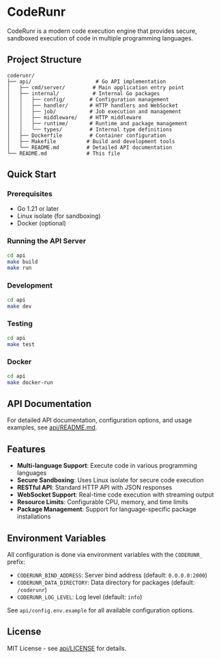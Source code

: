# CodeRunr

CodeRunr is a modern code execution engine that provides secure, sandboxed execution of code in multiple programming languages.

## Project Structure

```
coderunr/
├── api/                     # Go API implementation
│   ├── cmd/server/         # Main application entry point
│   ├── internal/           # Internal Go packages
│   │   ├── config/        # Configuration management
│   │   ├── handler/       # HTTP handlers and WebSocket
│   │   ├── job/           # Job execution and management
│   │   ├── middleware/    # HTTP middleware
│   │   ├── runtime/       # Runtime and package management
│   │   └── types/         # Internal type definitions
│   ├── Dockerfile         # Container configuration
│   ├── Makefile          # Build and development tools
│   └── README.md         # Detailed API documentation
└── README.md             # This file
```

## Quick Start

### Prerequisites

- Go 1.21 or later
- Linux isolate (for sandboxing)
- Docker (optional)

### Running the API Server

```bash
cd api
make build
make run
```

### Development

```bash
cd api
make dev
```

### Testing

```bash
cd api
make test
```

### Docker

```bash
cd api
make docker-run
```

## API Documentation

For detailed API documentation, configuration options, and usage examples, see [api/README.md](api/README.md).

## Features

- **Multi-language Support**: Execute code in various programming languages
- **Secure Sandboxing**: Uses Linux isolate for secure code execution
- **RESTful API**: Standard HTTP API with JSON responses
- **WebSocket Support**: Real-time code execution with streaming output
- **Resource Limits**: Configurable CPU, memory, and time limits
- **Package Management**: Support for language-specific package installations

## Environment Variables

All configuration is done via environment variables with the `CODERUNR_` prefix:

- `CODERUNR_BIND_ADDRESS`: Server bind address (default: `0.0.0.0:2000`)
- `CODERUNR_DATA_DIRECTORY`: Data directory for packages (default: `/coderunr`)
- `CODERUNR_LOG_LEVEL`: Log level (default: `info`)

See `api/config.env.example` for all available configuration options.

## License

MIT License - see [api/LICENSE](api/LICENSE) for details.
